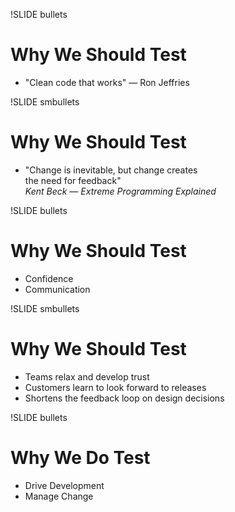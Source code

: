 !SLIDE bullets

Why We Should Test
===========

* "Clean code that works" — Ron Jeffries

!SLIDE smbullets

Why We Should Test
===========

* "Change is inevitable, but change creates  
  the need for feedback"  
  <cite>Kent Beck — Extreme Programming Explained</cite>

!SLIDE bullets

Why We Should Test
===========

* Confidence
* Communication

!SLIDE smbullets

Why We Should Test
==================

* Teams relax and develop trust
* Customers learn to look forward to releases
* Shortens the feedback loop on design decisions

!SLIDE bullets

Why We Do Test
===========

* Drive Development
* Manage Change
